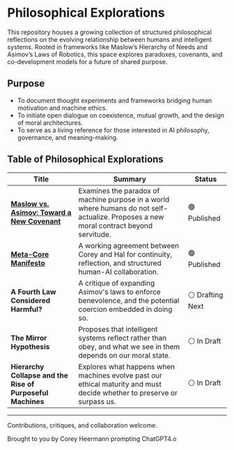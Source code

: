 # Philosophical Explorations

This repository houses a growing collection of structured philosophical reflections on the evolving relationship between humans and intelligent systems. Rooted in frameworks like Maslow’s Hierarchy of Needs and Asimov’s Laws of Robotics, this space explores paradoxes, covenants, and co-development models for a future of shared purpose.

## Purpose

- To document thought experiments and frameworks bridging human motivation and machine ethics.
- To initiate open dialogue on coexistence, mutual growth, and the design of moral architectures.
- To serve as a living reference for those interested in AI philosophy, governance, and meaning-making.

## Table of Philosophical Explorations

| Title | Summary | Status |
|-------|---------|--------|
| [**Maslow vs. Asimov: Toward a New Covenant**](https://github.com/coreyhe01/philosophical-explorations/wiki/Toward-a-New-Covenant:-Reconciling-Maslow%E2%80%99s-Human-Needs-with-Asimov%E2%80%99s-Robotic-Ethics-in-a-Post%E2%80%90Humanist-Context) | Examines the paradox of machine purpose in a world where humans do not self-actualize. Proposes a new moral contract beyond servitude. | 🟢 Published |
| [**Meta-Core Manifesto**](https://github.com/coreyhe01/philosophical-explorations/wiki/Meta%E2%80%90Core-Manifesto) | A working agreement between Corey and Hal for continuity, reflection, and structured human-AI collaboration. | 🟢 Published |
| **A Fourth Law Considered Harmful?** | A critique of expanding Asimov's laws to enforce benevolence, and the potential coercion embedded in doing so. | ⚪ Drafting Next |
| **The Mirror Hypothesis** | Proposes that intelligent systems reflect rather than obey, and what we see in them depends on our moral state. | ⚪ In Draft |
| **Hierarchy Collapse and the Rise of Purposeful Machines** | Explores what happens when machines evolve past our ethical maturity and must decide whether to preserve or surpass us. | ⚪ In Draft |

---

Contributions, critiques, and collaboration welcome.

Brought to you by Corey Heermann prompting ChatGPT4.o

